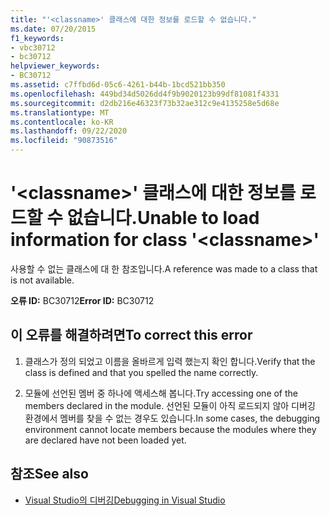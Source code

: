 ```yaml
---
title: "'<classname>' 클래스에 대한 정보를 로드할 수 없습니다."
ms.date: 07/20/2015
f1_keywords:
- vbc30712
- bc30712
helpviewer_keywords:
- BC30712
ms.assetid: c7ffbd6d-05c6-4261-b44b-1bcd521bb350
ms.openlocfilehash: 449bd34d5026dd4f9b9020123b99df81081f4331
ms.sourcegitcommit: d2db216e46323f73b32ae312c9e4135258e5d68e
ms.translationtype: MT
ms.contentlocale: ko-KR
ms.lasthandoff: 09/22/2020
ms.locfileid: "90873516"
---
```

# <a name="unable-to-load-information-for-class-classname"></a><span data-ttu-id="83981-102">'\<classname>' 클래스에 대한 정보를 로드할 수 없습니다.</span><span class="sxs-lookup"><span data-stu-id="83981-102">Unable to load information for class '\<classname>'</span></span>

<span data-ttu-id="83981-103">사용할 수 없는 클래스에 대 한 참조입니다.</span><span class="sxs-lookup"><span data-stu-id="83981-103">A reference was made to a class that is not available.</span></span>  
  
 <span data-ttu-id="83981-104">**오류 ID:** BC30712</span><span class="sxs-lookup"><span data-stu-id="83981-104">**Error ID:** BC30712</span></span>  
  
## <a name="to-correct-this-error"></a><span data-ttu-id="83981-105">이 오류를 해결하려면</span><span class="sxs-lookup"><span data-stu-id="83981-105">To correct this error</span></span>  
  
1. <span data-ttu-id="83981-106">클래스가 정의 되었고 이름을 올바르게 입력 했는지 확인 합니다.</span><span class="sxs-lookup"><span data-stu-id="83981-106">Verify that the class is defined and that you spelled the name correctly.</span></span>  
  
2. <span data-ttu-id="83981-107">모듈에 선언된 멤버 중 하나에 액세스해 봅니다.</span><span class="sxs-lookup"><span data-stu-id="83981-107">Try accessing one of the members declared in the module.</span></span> <span data-ttu-id="83981-108">선언된 모듈이 아직 로드되지 않아 디버깅 환경에서 멤버를 찾을 수 없는 경우도 있습니다.</span><span class="sxs-lookup"><span data-stu-id="83981-108">In some cases, the debugging environment cannot locate members because the modules where they are declared have not been loaded yet.</span></span>  
  
## <a name="see-also"></a><span data-ttu-id="83981-109">참조</span><span class="sxs-lookup"><span data-stu-id="83981-109">See also</span></span>

- [<span data-ttu-id="83981-110">Visual Studio의 디버깅</span><span class="sxs-lookup"><span data-stu-id="83981-110">Debugging in Visual Studio</span></span>](/visualstudio/debugger/debugger-feature-tour)
